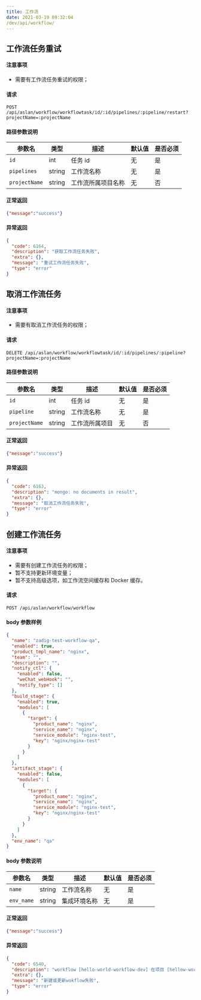 ```yaml
---
title: 工作流
date: 2021-03-19 09:32:04
/dev/api/workflow/
---
```


## 工作流任务重试

#### 注意事项

- 需要有工作流任务重试的权限；

#### 请求

```
POST /api/aslan/workflow/workflowtask/id/:id/pipelines/:pipeline/restart?projectName=:projectName
```

#### 路径参数说明

|参数名|类型|描述|默认值|是否必须|
|---|---|---|---|---|
|`id`|int|任务 id|无|是|
|`pipelines`|string|工作流名称|无|是|
|`projectName`|string|工作流所属项目名称|无|否|

#### 正常返回

```json
{"message":"success"}
```

#### 异常返回
```json
{
  "code": 6164,
  "description": "获取工作流任务失败",
  "extra": {},
  "message": "重试工作流任务失败",
  "type": "error"
}
```

## 取消工作流任务

#### 注意事项

- 需要有取消工作流任务的权限；

#### 请求

```
DELETE /api/aslan/workflow/workflowtask/id/:id/pipelines/:pipeline?projectName=:projectName
```

#### 路径参数说明

|参数名|类型|描述|默认值|是否必须|
|---|---|---|---|---|
|`id`|int|任务 id|无|是|
|`pipeline`|string|工作流名称|无|是|
|`projectName`|string|工作流所属项目|无|否|

#### 正常返回

```json
{"message":"success"}
```

#### 异常返回
```json
{
  "code": 6163,
  "description": "mongo: no documents in result",
  "extra": {},
  "message": "取消工作流任务失败",
  "type": "error"
}
```
## 创建工作流任务

#### 注意事项

- 需要有创建工作流任务的权限；
- 暂不支持更新环境变量；
- 暂不支持高级选项，如工作流空间缓存和 Docker 缓存。


#### 请求

```
POST /api/aslan/workflow/workflow
```

#### body 参数样例

```json
{
  "name": "zadig-test-workflow-qa",
  "enabled": true,
  "product_tmpl_name": "nginx",
  "team": "",
  "description": "",
  "notify_ctl": {
    "enabled": false,
    "weChat_webHook": "",
    "notify_type": []
  },
  "build_stage": {
    "enabled": true,
    "modules": [
      {
        "target": {
          "product_name": "nginx",
          "service_name": "nginx",
          "service_module": "nginx-test",
          "key": "nginx/nginx-test"
        }
      }
    ]
  },
  "artifact_stage": {
    "enabled": false,
    "modules": [
      {
        "target": {
          "product_name": "nginx",
          "service_name": "nginx",
          "service_module": "nginx-test",
          "key": "nginx/nginx-test"
        }
      }
    ]
  },
  "env_name": "qa"
}
```

#### body 参数说明

|参数名|类型|描述|默认值|是否必须|
|---|---|---|---|---|
|`name`|string|工作流名称|无|是|
|`env_name`|string|集成环境名称|无|是|

#### 正常返回

```json
{"message":"success"}
```

#### 异常返回

```json
{
  "code": 6540,
  "description": "workflow [hello-world-workflow-dev] 在项目 [hellow-world] 中已经存在!",
  "extra": {},
  "message": "新建或更新wokflow失败",
  "type": "error"
}
```

